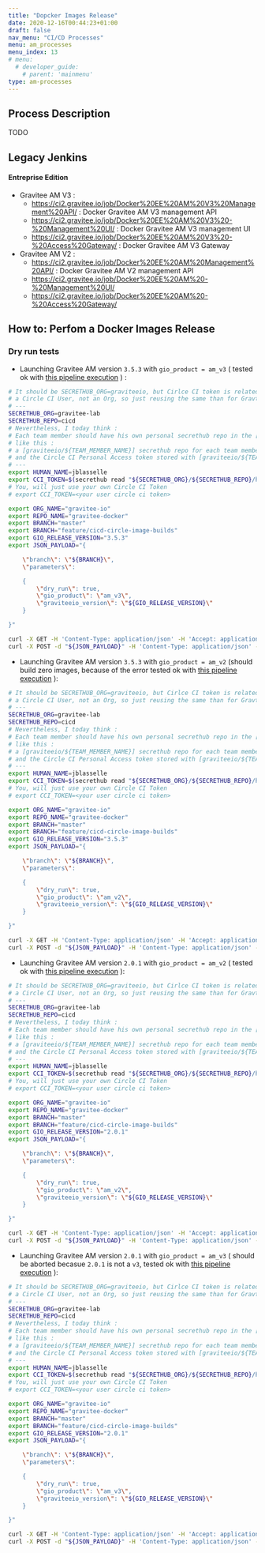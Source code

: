 ```yaml
---
title: "Dopcker Images Release"
date: 2020-12-16T00:44:23+01:00
draft: false
nav_menu: "CI/CD Processes"
menu: am_processes
menu_index: 13
# menu:
  # developer_guide:
    # parent: 'mainmenu'
type: am-processes
---
```


## Process Description

TODO

## Legacy Jenkins

#### Entreprise Edition

* Gravitee AM V3 :
  * https://ci2.gravitee.io/job/Docker%20EE%20AM%20V3%20Management%20API/ : Docker Gravitee AM V3 management API
  * https://ci2.gravitee.io/job/Docker%20EE%20AM%20V3%20-%20Management%20UI/ : Docker Gravitee AM V3 management UI
  * https://ci2.gravitee.io/job/Docker%20EE%20AM%20V3%20-%20Access%20Gateway/ : Docker Gravitee AM V3 Gateway
* Gravitee AM V2 :
  * https://ci2.gravitee.io/job/Docker%20EE%20AM%20Management%20API/ : Docker Gravitee AM V2 management API
  * https://ci2.gravitee.io/job/Docker%20EE%20AM%20-%20Management%20UI/
  * https://ci2.gravitee.io/job/Docker%20EE%20AM%20-%20Access%20Gateway/


## How to: Perfom a Docker Images Release

### Dry run tests

* Launching Gravitee AM version `3.5.3` with `gio_product = am_v3` ( tested ok with [this pipeline execution](https://app.circleci.com/pipelines/github/gravitee-io/gravitee-docker/84/workflows/c0274387-d96a-42d0-aca0-8c38df3775bd) ) :

```bash
# It should be SECRETHUB_ORG=graviteeio, but Cirlce CI token is related to
# a Circle CI User, not an Org, so just reusing the same than for Gravtiee-Lab here, to work faster
# ---
SECRETHUB_ORG=gravitee-lab
SECRETHUB_REPO=cicd
# Nevertheless, I today think :
# Each team member should have his own personal secrethub repo in the [graviteeio] secrethub org.
# like this :
# a [graviteeio/${TEAM_MEMBER_NAME}] secrethub repo for each team member
# and the Circle CI Personal Access token stored with [graviteeio/${TEAM_MEMBER_NAME}/circleci/token]
# ---
export HUMAN_NAME=jblasselle
export CCI_TOKEN=$(secrethub read "${SECRETHUB_ORG}/${SECRETHUB_REPO}/humans/${HUMAN_NAME}/circleci/token")
# You, will just use your own Circle CI Token
# export CCI_TOKEN=<your user circle ci token>

export ORG_NAME="gravitee-io"
export REPO_NAME="gravitee-docker"
export BRANCH="master"
export BRANCH="feature/cicd-circle-image-builds"
export GIO_RELEASE_VERSION="3.5.3"
export JSON_PAYLOAD="{

    \"branch\": \"${BRANCH}\",
    \"parameters\":

    {
        \"dry_run\": true,
        \"gio_product\": \"am_v3\",
        \"graviteeio_version\": \"${GIO_RELEASE_VERSION}\"
    }

}"

curl -X GET -H 'Content-Type: application/json' -H 'Accept: application/json' -H "Circle-Token: ${CCI_TOKEN}" https://circleci.com/api/v2/me | jq .
curl -X POST -d "${JSON_PAYLOAD}" -H 'Content-Type: application/json' -H 'Accept: application/json' -H "Circle-Token: ${CCI_TOKEN}" https://circleci.com/api/v2/project/gh/${ORG_NAME}/${REPO_NAME}/pipeline | jq .
```


* Launching Gravitee AM version `3.5.3` with `gio_product = am_v2` (should build zero images, because of the error tested ok with [this pipeline execution](https://app.circleci.com/pipelines/github/gravitee-io/gravitee-docker/89/workflows/b03bf1ba-5c92-423c-8b99-1efdc8e35d20) ):

```bash
# It should be SECRETHUB_ORG=graviteeio, but Cirlce CI token is related to
# a Circle CI User, not an Org, so just reusing the same than for Gravtiee-Lab here, to work faster
# ---
SECRETHUB_ORG=gravitee-lab
SECRETHUB_REPO=cicd
# Nevertheless, I today think :
# Each team member should have his own personal secrethub repo in the [graviteeio] secrethub org.
# like this :
# a [graviteeio/${TEAM_MEMBER_NAME}] secrethub repo for each team member
# and the Circle CI Personal Access token stored with [graviteeio/${TEAM_MEMBER_NAME}/circleci/token]
# ---
export HUMAN_NAME=jblasselle
export CCI_TOKEN=$(secrethub read "${SECRETHUB_ORG}/${SECRETHUB_REPO}/humans/${HUMAN_NAME}/circleci/token")
# You, will just use your own Circle CI Token
# export CCI_TOKEN=<your user circle ci token>

export ORG_NAME="gravitee-io"
export REPO_NAME="gravitee-docker"
export BRANCH="master"
export BRANCH="feature/cicd-circle-image-builds"
export GIO_RELEASE_VERSION="3.5.3"
export JSON_PAYLOAD="{

    \"branch\": \"${BRANCH}\",
    \"parameters\":

    {
        \"dry_run\": true,
        \"gio_product\": \"am_v2\",
        \"graviteeio_version\": \"${GIO_RELEASE_VERSION}\"
    }

}"

curl -X GET -H 'Content-Type: application/json' -H 'Accept: application/json' -H "Circle-Token: ${CCI_TOKEN}" https://circleci.com/api/v2/me | jq .
curl -X POST -d "${JSON_PAYLOAD}" -H 'Content-Type: application/json' -H 'Accept: application/json' -H "Circle-Token: ${CCI_TOKEN}" https://circleci.com/api/v2/project/gh/${ORG_NAME}/${REPO_NAME}/pipeline | jq .
```


* Launching Gravitee AM version `2.0.1` with `gio_product = am_v2` ( tested ok with [this pipeline execution](https://app.circleci.com/pipelines/github/gravitee-io/gravitee-docker/87/workflows/04b9bfc8-376d-4e76-99d4-b2618fd71953) ):

```bash
# It should be SECRETHUB_ORG=graviteeio, but Cirlce CI token is related to
# a Circle CI User, not an Org, so just reusing the same than for Gravtiee-Lab here, to work faster
# ---
SECRETHUB_ORG=gravitee-lab
SECRETHUB_REPO=cicd
# Nevertheless, I today think :
# Each team member should have his own personal secrethub repo in the [graviteeio] secrethub org.
# like this :
# a [graviteeio/${TEAM_MEMBER_NAME}] secrethub repo for each team member
# and the Circle CI Personal Access token stored with [graviteeio/${TEAM_MEMBER_NAME}/circleci/token]
# ---
export HUMAN_NAME=jblasselle
export CCI_TOKEN=$(secrethub read "${SECRETHUB_ORG}/${SECRETHUB_REPO}/humans/${HUMAN_NAME}/circleci/token")
# You, will just use your own Circle CI Token
# export CCI_TOKEN=<your user circle ci token>

export ORG_NAME="gravitee-io"
export REPO_NAME="gravitee-docker"
export BRANCH="master"
export BRANCH="feature/cicd-circle-image-builds"
export GIO_RELEASE_VERSION="2.0.1"
export JSON_PAYLOAD="{

    \"branch\": \"${BRANCH}\",
    \"parameters\":

    {
        \"dry_run\": true,
        \"gio_product\": \"am_v2\",
        \"graviteeio_version\": \"${GIO_RELEASE_VERSION}\"
    }

}"

curl -X GET -H 'Content-Type: application/json' -H 'Accept: application/json' -H "Circle-Token: ${CCI_TOKEN}" https://circleci.com/api/v2/me | jq .
curl -X POST -d "${JSON_PAYLOAD}" -H 'Content-Type: application/json' -H 'Accept: application/json' -H "Circle-Token: ${CCI_TOKEN}" https://circleci.com/api/v2/project/gh/${ORG_NAME}/${REPO_NAME}/pipeline | jq .
```


* Launching Gravitee AM version `2.0.1` with `gio_product = am_v3` ( should be aborted becasue `2.0.1` is not a `v3`, tested ok with [this pipeline execution](https://app.circleci.com/pipelines/github/gravitee-io/gravitee-docker/91/workflows/b8051f14-d312-44a3-8f43-424fb23563a1) ):

```bash
# It should be SECRETHUB_ORG=graviteeio, but Cirlce CI token is related to
# a Circle CI User, not an Org, so just reusing the same than for Gravtiee-Lab here, to work faster
# ---
SECRETHUB_ORG=gravitee-lab
SECRETHUB_REPO=cicd
# Nevertheless, I today think :
# Each team member should have his own personal secrethub repo in the [graviteeio] secrethub org.
# like this :
# a [graviteeio/${TEAM_MEMBER_NAME}] secrethub repo for each team member
# and the Circle CI Personal Access token stored with [graviteeio/${TEAM_MEMBER_NAME}/circleci/token]
# ---
export HUMAN_NAME=jblasselle
export CCI_TOKEN=$(secrethub read "${SECRETHUB_ORG}/${SECRETHUB_REPO}/humans/${HUMAN_NAME}/circleci/token")
# You, will just use your own Circle CI Token
# export CCI_TOKEN=<your user circle ci token>

export ORG_NAME="gravitee-io"
export REPO_NAME="gravitee-docker"
export BRANCH="master"
export BRANCH="feature/cicd-circle-image-builds"
export GIO_RELEASE_VERSION="2.0.1"
export JSON_PAYLOAD="{

    \"branch\": \"${BRANCH}\",
    \"parameters\":

    {
        \"dry_run\": true,
        \"gio_product\": \"am_v3\",
        \"graviteeio_version\": \"${GIO_RELEASE_VERSION}\"
    }

}"

curl -X GET -H 'Content-Type: application/json' -H 'Accept: application/json' -H "Circle-Token: ${CCI_TOKEN}" https://circleci.com/api/v2/me | jq .
curl -X POST -d "${JSON_PAYLOAD}" -H 'Content-Type: application/json' -H 'Accept: application/json' -H "Circle-Token: ${CCI_TOKEN}" https://circleci.com/api/v2/project/gh/${ORG_NAME}/${REPO_NAME}/pipeline | jq .
```

<!--   PIPELINE OPTIONAL PARAMETERS :
== DRY_RUN: << pipeline.parameters.dry_run >>
== TAG_LATEST: << pipeline.parameters.tag_latest >>
== GRAVITEEIO_VERSION: << pipeline.parameters.graviteeio_version >>
-->
